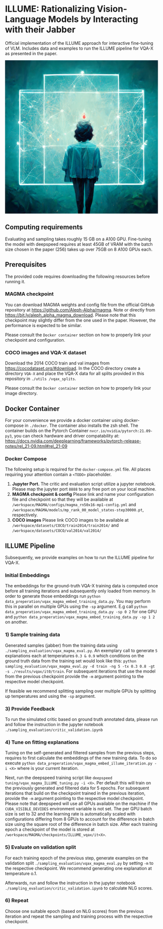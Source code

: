 # ILLUME: Rationalizing Vision-Language Models by Interacting with their Jabber

Official implementation of the ILLUME approach for interactive fine-tuning of VLM. Includes data and examples to 
run the ILLUME pipeline for VQA-X as presented in the paper.

![My Image](images/Patricks_Illume_AI_machine_learning_vision_question-answer_comm_7b625205-2474-4029-8f31-d56e54cad179.png)

## Computing requirements

Evaluating and sampling takes roughly 15 GB on a A100 GPU. 
Fine-tuning the model with deepspeed requires at least 45GB of VRAM with the batch size chosen in the 
paper (256) takes up over 75GB on 8 A100 GPUs each. 

## Prerequisites

The provided code requires downloading the following resources before running it.

### MAGMA checkpoint 
You can download MAGMA weights and config file from the official GitHub repository at https://github.com/Aleph-Alpha/magma.
Note or directly from https://bit.ly/aleph_alpha_magma_download. Please note that this checkpoint may
slightly differ from the one used in the paper. However, the performance is expected to be similar. 

Please consult the ```Docker container``` section on how to properly link your checkpoint and configuration.

### COCO images and VQA-X dataset
Download the 2014 COCO train and val images from https://cocodataset.org/#download. 
In the COCO directory create a directory ````VQA-X```` and place the VQA-X data for all splits provided in this repository 
in ```./utils /vqax_splits```.

Please consult the ```Docker container``` section on how to properly link your image directory.

## Docker Container 
For your convenience we provide a docker container using docker-compose in ```./docker```. The container also installs the zsh shell.
The container builds on the Pytorch Container ```nvcr.io/nvidia/pytorch:21.09-py3```, you can check hardware and driver compatability at: https://docs.nvidia.com/deeplearning/frameworks/pytorch-release-notes/rel_21-09.html#rel_21-09

### Docker Compose
The following setup is required for the ````docker-compose.yml```` file. All places requiring your attention contain a ```<TODO>``` placeholder.

 1. <b>Jupyter Port.</b> The critic and evaluation script utilize a jupyter notebook. Please map the jupyter port ````8888```` to any free port on your local machine.
 2. <b>MAGMA checkpoint & config</b> Please link and name your configuration file and checkpoint so that they will be available at ```/workspace/MAGMA/configs/magma_rn50x16-mp1-config.yml``` and ```/workspace/MAGMA/models/mp_rank_00_model_states-step30000.pt```, respectively.
 3. <b>COCO images</b> Please link COCO images to be available at ```/workspace/datasets/COCO/train2014/train2014/``` and ```/workspace/datasets/COCO/val2014/val2014/``` 

## ILLUME Pipeline 
Subsequently, we provide examples on how to run the ILLUME pipeline for VQA-X. 

### Initial Embeddings
The embeddings for the ground-truth VQA-X training data is computed once before all training iterations
and subsequently only loaded from memory. In order to generate those embeddings run ```python data_preperation/vqax_magma_embed_training_data.py```.
You may perform this in parallel on multiple GPUs using the ```-sp``` argument. E.g call ```python data_preperation/vqax_magma_embed_training_data.py -sp 0 2``` for one GPU and ```python data_preperation/vqax_magma_embed_training_data.py -sp 1 2``` on another. 

### 1) Sample training data 
Generated samples (jabber) from the training data using ```./sampling_evaluation/vqax_magma_eval.py```.
An exemplary call to generate ```5``` explanations each at temperatures ```0.3 & 0.9``` which conditions on the ground truth data from the training set would look like this:
```python sampling_evaluation/vqax_magma_eval.py -d train -ng 5 -tx 0.3 0.8 -gt -s ./results/vqax/it0/train```.
For subsequent iterations that use the model from the previous checkpoint provide the ```-m``` argument pointing to the respective model checkpoint.

If feasible we recommend splitting sampling over multiple GPUs by splitting up temperatures and using the ````-sp```` argument.

### 3) Provide Feedback
To run the simulated critic based on ground truth annotated data, please run and follow the instruction in the jupyter notebook  
````./sampling_evaluation/critic_validation.ipynb````

### 4) Tune on fitting explanations
Tuning on the self-generated and filtered samples from the previous steps, requires to first calculate the embeddings 
of the new training data. To do so execute ```python data_preperation/vqax_magma_embed_illume_iteration.py -i <X>``` where
<X> is your current iteration. 

Next, run the deepspeed training script like ```deepspeed tuning/vqax_magma_ILLUME_tuning.py -i <X>```. Per default this will train on 
the previously generated and filtered data for 5 epochs. For subsequent iterations that build on the checkpoint trained in the previous iteration, provide the ```-m``` argument pointing to the respective model checkpoint.  
Please note that deepspeed will use all GPUs available on the machine if the ````CUDA_VISIBLE_DEVIDES```` environment variable is not set. 
The per GPU batch size is set to 32 and the learning rate is automatically scaled with configurations differing from 8 GPUs to account for the difference in batch size using the square root of the difference in batch size.
After each training epoch a checkpoint of the model is stored at ```/workspace/MAGMA/checkpoints/ILLUME_vqax/it<X>```.

### 5) Evaluate on validation split
For each training epoch of the previous step, generate examples on the validation split ```./sampling_evaluation/vqax_magma_eval.py```
by setting ```-m``` to the respective checkpoint. We recommend generating one explanation at temperature o.1.

Afterwards, run and follow the instruction in  the jupyter notebook  
````./sampling_evaluation/critic_validation.ipynb```` to calculate NLG scores. 


### 6) Repeat
Choose one suitable epoch (based on NLG scores) from the previous iteration and repeat the sampling and training process with the respective checkpoint.
